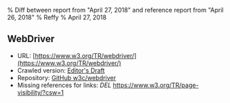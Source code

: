 % Diff between report from "April 27, 2018" and reference report from "April 26, 2018"
% Reffy
% April 27, 2018

## WebDriver

- URL: [https://www.w3.org/TR/webdriver/](https://www.w3.org/TR/webdriver/)
- Crawled version: [Editor's Draft](https://w3c.github.io/webdriver/webdriver-spec.html)
- Repository: [GitHub w3c/webdriver](https://github.com/w3c/webdriver)
- Missing references for links: *DEL* https://www.w3.org/TR/page-visibility/?csw=1


